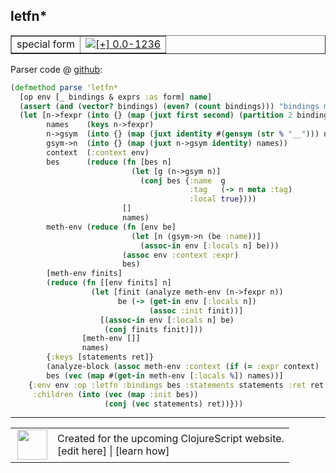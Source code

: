 ## letfn\*



 <table border="1">
<tr>
<td>special form</td>
<td><a href="https://github.com/cljsinfo/cljs-api-docs/tree/0.0-1236"><img valign="middle" alt="[+] 0.0-1236" title="Added in 0.0-1236" src="https://img.shields.io/badge/+-0.0--1236-lightgrey.svg"></a> </td>
</tr>
</table>









Parser code @ [github](https://github.com/clojure/clojurescript/blob/r1450/src/clj/cljs/analyzer.clj#L424-L458):

```clj
(defmethod parse 'letfn*
  [op env [_ bindings & exprs :as form] name]
  (assert (and (vector? bindings) (even? (count bindings))) "bindings must be vector of even number of elements")
  (let [n->fexpr (into {} (map (juxt first second) (partition 2 bindings)))
        names    (keys n->fexpr)
        n->gsym  (into {} (map (juxt identity #(gensym (str % "__"))) names))
        gsym->n  (into {} (map (juxt n->gsym identity) names))
        context  (:context env)
        bes      (reduce (fn [bes n]
                           (let [g (n->gsym n)]
                             (conj bes {:name  g
                                        :tag   (-> n meta :tag)
                                        :local true})))
                         []
                         names)
        meth-env (reduce (fn [env be]
                           (let [n (gsym->n (be :name))]
                             (assoc-in env [:locals n] be)))
                         (assoc env :context :expr)
                         bes)
        [meth-env finits]
        (reduce (fn [[env finits] n]
                  (let [finit (analyze meth-env (n->fexpr n))
                        be (-> (get-in env [:locals n])
                               (assoc :init finit))]
                    [(assoc-in env [:locals n] be)
                     (conj finits finit)]))
                [meth-env []]
                names)
        {:keys [statements ret]}
        (analyze-block (assoc meth-env :context (if (= :expr context) :return context)) exprs)
        bes (vec (map #(get-in meth-env [:locals %]) names))]
    {:env env :op :letfn :bindings bes :statements statements :ret ret :form form
     :children (into (vec (map :init bes))
                     (conj (vec statements) ret))}))
```

<!--
Repo - tag - source tree - lines:

 <pre>
clojurescript @ r1450
└── src
    └── clj
        └── cljs
            └── <ins>[analyzer.clj:424-458](https://github.com/clojure/clojurescript/blob/r1450/src/clj/cljs/analyzer.clj#L424-L458)</ins>
</pre>

-->

---




 <table>
<tr><td>
<img valign="middle" align="right" width="48px" src="http://i.imgur.com/Hi20huC.png">
</td><td>
Created for the upcoming ClojureScript website.<br>
[edit here] | [learn how]
</td></tr></table>

[edit here]:https://github.com/cljsinfo/cljs-api-docs/blob/master/cljsdoc/special/letfnSTAR.cljsdoc
[learn how]:https://github.com/cljsinfo/cljs-api-docs/wiki/cljsdoc-files

<!--

This information was too distracting to show to readers, but I'll leave it
commented here since it is helpful to:

- pretty-print the data used to generate this document
- and show how to retrieve that data



The API data for this symbol:

```clj
{:ns "special",
 :name "letfn*",
 :type "special form",
 :source {:code "(defmethod parse 'letfn*\n  [op env [_ bindings & exprs :as form] name]\n  (assert (and (vector? bindings) (even? (count bindings))) \"bindings must be vector of even number of elements\")\n  (let [n->fexpr (into {} (map (juxt first second) (partition 2 bindings)))\n        names    (keys n->fexpr)\n        n->gsym  (into {} (map (juxt identity #(gensym (str % \"__\"))) names))\n        gsym->n  (into {} (map (juxt n->gsym identity) names))\n        context  (:context env)\n        bes      (reduce (fn [bes n]\n                           (let [g (n->gsym n)]\n                             (conj bes {:name  g\n                                        :tag   (-> n meta :tag)\n                                        :local true})))\n                         []\n                         names)\n        meth-env (reduce (fn [env be]\n                           (let [n (gsym->n (be :name))]\n                             (assoc-in env [:locals n] be)))\n                         (assoc env :context :expr)\n                         bes)\n        [meth-env finits]\n        (reduce (fn [[env finits] n]\n                  (let [finit (analyze meth-env (n->fexpr n))\n                        be (-> (get-in env [:locals n])\n                               (assoc :init finit))]\n                    [(assoc-in env [:locals n] be)\n                     (conj finits finit)]))\n                [meth-env []]\n                names)\n        {:keys [statements ret]}\n        (analyze-block (assoc meth-env :context (if (= :expr context) :return context)) exprs)\n        bes (vec (map #(get-in meth-env [:locals %]) names))]\n    {:env env :op :letfn :bindings bes :statements statements :ret ret :form form\n     :children (into (vec (map :init bes))\n                     (conj (vec statements) ret))}))",
          :title "Parser code",
          :repo "clojurescript",
          :tag "r1450",
          :filename "src/clj/cljs/analyzer.clj",
          :lines [424 458]},
 :full-name "special/letfn*",
 :full-name-encode "special/letfnSTAR",
 :history [["+" "0.0-1236"]]}

```

Retrieve the API data for this symbol:

```clj
;; from Clojure REPL
(require '[clojure.edn :as edn])
(-> (slurp "https://raw.githubusercontent.com/cljsinfo/cljs-api-docs/catalog/cljs-api.edn")
    (edn/read-string)
    (get-in [:symbols "special/letfn*"]))
```

-->
